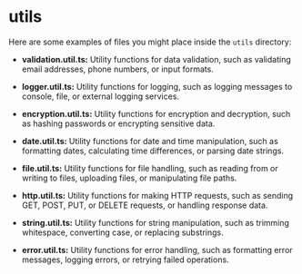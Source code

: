 # utils

Here are some examples of files you might place inside the `utils` directory:

- **validation.util.ts:** Utility functions for data validation, such as validating email addresses, phone numbers, or input formats.

- **logger.util.ts:** Utility functions for logging, such as logging messages to console, file, or external logging services.

- **encryption.util.ts:** Utility functions for encryption and decryption, such as hashing passwords or encrypting sensitive data.

- **date.util.ts:** Utility functions for date and time manipulation, such as formatting dates, calculating time differences, or parsing date strings.

- **file.util.ts:** Utility functions for file handling, such as reading from or writing to files, uploading files, or manipulating file paths.

- **http.util.ts:** Utility functions for making HTTP requests, such as sending GET, POST, PUT, or DELETE requests, or handling response data.

- **string.util.ts:** Utility functions for string manipulation, such as trimming whitespace, converting case, or replacing substrings.

- **error.util.ts:** Utility functions for error handling, such as formatting error messages, logging errors, or retrying failed operations.
